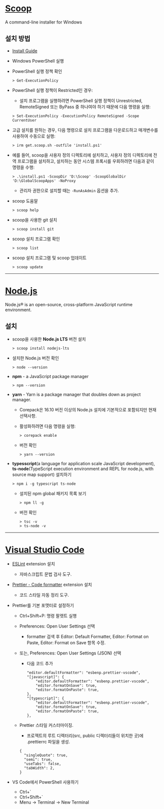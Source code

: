 # [Scoop](https://scoop.sh/)
A command-line installer for Windows

## 설치 방법
- [Install Guide](https://github.com/ScoopInstaller/Install#readme)
- Windows PowerShell 실행
- PowerShell 실행 정책 확인

  `> Get-ExecutionPolicy`

- PowerShell 실행 정책이 Restricted인 경우:
  - 설치 프로그램을 실행하려면 PowerShell 실행 정책이 Unrestricted, RemoteSigned 또는 ByPass 중 하나여야 하기 때문에 다음 명령을 실행:

  `> Set-ExecutionPolicy -ExecutionPolicy RemoteSigned -Scope CurrentUser`

- 고급 설치를 원하는 경우, 다음 명령으로 설치 프로그램을 다운로드하고 매개변수를 사용하여 수동으로 실행:

  `> irm get.scoop.sh -outfile 'install.ps1'`

- 예를 들어, scoop을 사용자 정의 디렉토리에 설치하고, 사용자 정의 디렉토리에 전역 프로그램을 설치하고, 설치하는 동안 시스템 프록시를 우회하려면 다음과 같이 명령을 수행:

  `> .\install.ps1 -ScoopDir 'D:\Scoop' -ScoopGlobalDir 'D:\GlobalScoopApps' -NoProxy`
  
  - 관리자 권한으로 설치할 때는 `-RunAsAdmin` 옵션을 추가.

- scoop 도움말

  `> scoop help`

- scoop을 사용한 git 설치

  `> scoop install git`

- scoop 설치 프로그램 확인

  `> scoop list`

- scoop 설치 프로그램 및 scoop 업데이트

  `> scoop update`

---

# [Node.js](https://nodejs.org/)
Node.js® is an open-source, cross-platform JavaScript runtime environment.

## 설치
- scoop을 사용한 **Node.js LTS** 버전 설치

  `> scoop install nodejs-lts`

- 설치한 Node.js 버전 확인

  `> node --version`

- **npm** - a JavaScript package manager

  `> npm --version`

- **yarn** - Yarn is a package manager that doubles down as project manager.
  - Corepack은 16.10 버전 이상의 Node.js 설치에 기본적으로 포함되지만 현재 선택사항.
  - 활성화하려면 다음 명령을 실행:

    `> corepack enable`

  - 버전 확인

    `> yarn --version`

- **typesscript**(a language for application scale JavaScript development), **ts-node**(TypeScript execution environment and REPL for node.js, with source map support) 설치하기

  `> npm i -g typescript ts-node`
  
  - 설치된 npm global 패키지 목록 보기

    `> npm ll -g`

  - 버전 확인
    ```
    > tsc -v
    > ts-node -v
    ```

---

# [Visual Studio Code](https://code.visualstudio.com/)

- [ESLint](https://marketplace.visualstudio.com/items?itemName=dbaeumer.vscode-eslint) extension 설치
  - 자바스크립트 문법 검사 도구.
- [Prettier - Code formatter](https://marketplace.visualstudio.com/items?itemName=esbenp.prettier-vscode) extension 설치
  - 코드 스타일 자동 정리 도구.
- Prettier를 기본 포맷터로 설정하기
  - Ctrl+Shift+P: 명령 팔렛트 실행
  - Preferences: Open User Settings 선택
    - formatter 검색 후 Editor: Default Formatter, Editor: Fortmat on Paste, Editor: Format on Save 항목 수정.
  - 또는, Preferences: Open User Settings (JSON) 선택
    - 다음 코드 추가

      ```
      "editor.defaultFormatter": "esbenp.prettier-vscode",
      "[javascript]": {
          "editor.defaultFormatter": "esbenp.prettier-vscode",
          "editor.formatOnSave": true,
          "editor.formatOnPaste": true,
      },
      "[typescript]": {
          "editor.defaultFormatter": "esbenp.prettier-vscode",
          "editor.formatOnSave": true,
          "editor.formatOnPaste": true,
      },
      ```

  - Prettier 스타일 커스터마이징.
    - 프로젝트의 루트 디렉터리(src, public 디렉터리들이 위치한 곳)에 .prettierrc 파일을 생성.

    ```
    {
      "singleQuote": true,
      "semi": true,
      "useTabs": false,
      "tabWidth": 2,
    }
    ```

- VS Code에서 PowerShell 사용하기
  - Ctrl+`
  - Ctrl+Shift+`
  - Menu -> Terminal -> New Terminal
